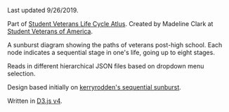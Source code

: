 Last updated 9/26/2019.

Part of [Student Veterans Life Cycle Atlus](https://atlas.studentveterans.org/). Created by Madeline Clark at [Student Veterans of America](https://studentveterans.org/).

A sunburst diagram showing the paths of veterans post-high school. Each node indicates a sequential stage in one's life, going up to eight stages.

Reads in different hierarchical JSON files based on dropdown menu selection.

Design based initially on [kerryrodden's sequential sunburst](http://bl.ocks.org/kerryrodden/7090426).

Written in [D3.js v4](https://d3js.org/).